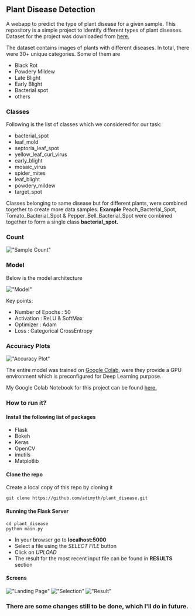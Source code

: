## Plant Disease Detection
A webapp to predict the type of plant disease for a given sample.
This repository is a simple project to identify different types of plant diseases.
Dataset for the project was downloaded from [here.](https://github.com/spMohanty/PlantVillage-Dataset)

The dataset contains images of plants with different diseases. In total, there were 30+ unique categories.
Some of them are
* Black Rot
* Powdery Mildew
* Late Blight
* Early Blight
* Bacterial spot
* others

### Classes
Following is the list of classes which we considered for our task:
* bacterial_spot
* leaf_mold
* septoria_leaf_spot
* yellow_leaf_curl_virus
* early_blight
* mosaic_virus
* spider_mites
* leaf_blight
* powdery_mildew
* target_spot

Classes belonging to same disease but for different plants, were combined together to create more data samples. **Example** Peach_Bacterial_Spot, Tomato_Bacterial_Spot & Pepper_Bell_Bacterial_Spot were combined together to form a single class **bacterial_spot.**

### Count
!["Sample Count"](extras/count.png)

### Model
Below is the model architecture

!["Model"](extras/model.png)

Key points:
* Number of Epochs : 50
* Activation : ReLU & SoftMax
* Optimizer : Adam
* Loss : Categorical CrossEntropy

### Accuracy Plots
!["Accuracy Plot"](extras/plant_disease.png)

The entire model was trained on [Google Colab](https://colab.research.google.com/), were they provide a GPU environment which is preconfigured for Deep Learning purpose.

My Google Colab Notebook for this project can be found [here.](https://drive.google.com/file/d/1yrSBy0bMJdNsih-jh6oCyTALB5ONACIy/view?usp=sharing)

### How to run it?

#### Install the following list of packages
* Flask
* Bokeh
* Keras
* OpenCV
* imutils
* Matplotlib

#### Clone the repo
Create a local copy of this repo by cloning it 
```
git clone https://github.com/adimyth/plant_disease.git
```

#### Running the Flask Server
```
cd plant_disease
python main.py
``` 
* In your browser go to **localhost:5000**
* Select a file using the _SELECT FILE_ button
* Click on _UPLOAD_
* The result for the most recent input file can be found in **RESULTS** section

#### Screens
!["Landing Page"](extras/landing.png)
!["Selection"](extras/selection.png)
!["Result"](extras/result.png)

### There are some changes still to be done, which I'll do in future.